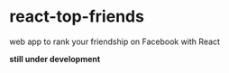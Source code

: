 # react-top-friends

web app to rank your friendship on Facebook with React

**still under development**
